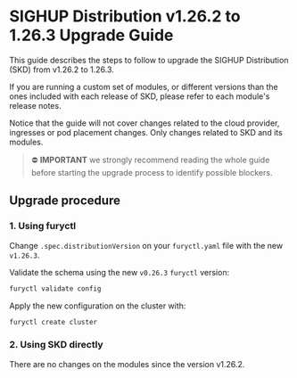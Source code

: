 # SIGHUP Distribution v1.26.2 to 1.26.3 Upgrade Guide

This guide describes the steps to follow to upgrade the SIGHUP Distribution (SKD) from v1.26.2 to 1.26.3.

If you are running a custom set of modules, or different versions than the ones included with each release of SKD, please refer to each module's release notes.

Notice that the guide will not cover changes related to the cloud provider, ingresses or pod placement changes. Only changes related to SKD and its modules.

> ⛔️ **IMPORTANT**
> we strongly recommend reading the whole guide before starting the upgrade process to identify possible blockers.

## Upgrade procedure

### 1. Using furyctl

Change `.spec.distributionVersion` on your `furyctl.yaml` file with the new `v1.26.3`.

Validate the schema using the new `v0.26.3` `furyctl` version:

```bash
furyctl validate config
```

Apply the new configuration on the cluster with:

```bash
furyctl create cluster
```

### 2. Using SKD directly

There are no changes on the modules since the version v1.26.2.
